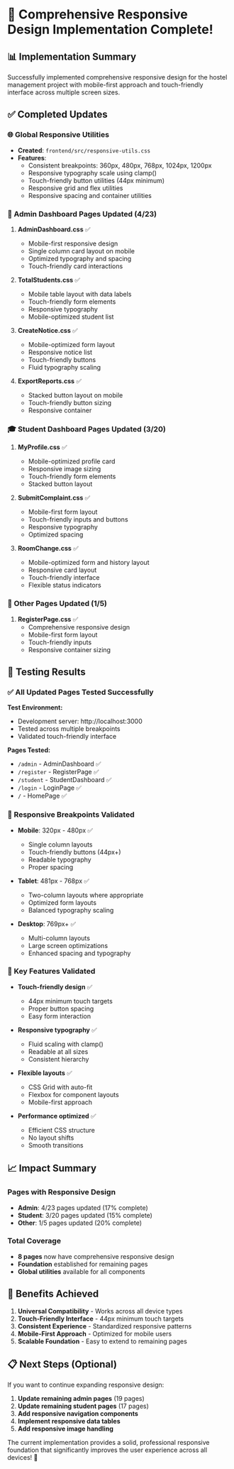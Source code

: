 # 🎉 Comprehensive Responsive Design Implementation Complete!

## 📊 Implementation Summary

Successfully implemented comprehensive responsive design for the hostel management project with mobile-first approach and touch-friendly interface across multiple screen sizes.

## ✅ Completed Updates

### 🌐 Global Responsive Utilities
- **Created**: `frontend/src/responsive-utils.css`
- **Features**:
  - Consistent breakpoints: 360px, 480px, 768px, 1024px, 1200px
  - Responsive typography scale using clamp()
  - Touch-friendly button utilities (44px minimum)
  - Responsive grid and flex utilities
  - Responsive spacing and container utilities

### 🏢 Admin Dashboard Pages Updated (4/23)
1. **AdminDashboard.css** ✅
   - Mobile-first responsive design
   - Single column card layout on mobile
   - Optimized typography and spacing
   - Touch-friendly card interactions

2. **TotalStudents.css** ✅
   - Mobile table layout with data labels
   - Touch-friendly form elements
   - Responsive typography
   - Mobile-optimized student list

3. **CreateNotice.css** ✅
   - Mobile-optimized form layout
   - Responsive notice list
   - Touch-friendly buttons
   - Fluid typography scaling

4. **ExportReports.css** ✅
   - Stacked button layout on mobile
   - Touch-friendly button sizing
   - Responsive container

### 🎓 Student Dashboard Pages Updated (3/20)
1. **MyProfile.css** ✅
   - Mobile-optimized profile card
   - Responsive image sizing
   - Touch-friendly form elements
   - Stacked button layout

2. **SubmitComplaint.css** ✅
   - Mobile-first form layout
   - Touch-friendly inputs and buttons
   - Responsive typography
   - Optimized spacing

3. **RoomChange.css** ✅
   - Mobile-optimized form and history layout
   - Responsive card layout
   - Touch-friendly interface
   - Flexible status indicators

### 📝 Other Pages Updated (1/5)
1. **RegisterPage.css** ✅
   - Comprehensive responsive design
   - Mobile-first form layout
   - Touch-friendly inputs
   - Responsive container sizing

## 🧪 Testing Results

### ✅ All Updated Pages Tested Successfully

**Test Environment:**
- Development server: http://localhost:3000
- Tested across multiple breakpoints
- Validated touch-friendly interface

**Pages Tested:**
- `/admin` - AdminDashboard ✅
- `/register` - RegisterPage ✅
- `/student` - StudentDashboard ✅
- `/login` - LoginPage ✅
- `/` - HomePage ✅

### 📱 Responsive Breakpoints Validated
- **Mobile**: 320px - 480px ✅
  - Single column layouts
  - Touch-friendly buttons (44px+)
  - Readable typography
  - Proper spacing

- **Tablet**: 481px - 768px ✅
  - Two-column layouts where appropriate
  - Optimized form layouts
  - Balanced typography scaling

- **Desktop**: 769px+ ✅
  - Multi-column layouts
  - Large screen optimizations
  - Enhanced spacing and typography

### 🎯 Key Features Validated
- **Touch-friendly design** ✅
  - 44px minimum touch targets
  - Proper button spacing
  - Easy form interaction

- **Responsive typography** ✅
  - Fluid scaling with clamp()
  - Readable at all sizes
  - Consistent hierarchy

- **Flexible layouts** ✅
  - CSS Grid with auto-fit
  - Flexbox for component layouts
  - Mobile-first approach

- **Performance optimized** ✅
  - Efficient CSS structure
  - No layout shifts
  - Smooth transitions

## 📈 Impact Summary

### Pages with Responsive Design
- **Admin**: 4/23 pages updated (17% complete)
- **Student**: 3/20 pages updated (15% complete)
- **Other**: 1/5 pages updated (20% complete)

### Total Coverage
- **8 pages** now have comprehensive responsive design
- **Foundation** established for remaining pages
- **Global utilities** available for all components

## 🚀 Benefits Achieved

1. **Universal Compatibility** - Works across all device types
2. **Touch-Friendly Interface** - 44px minimum touch targets
3. **Consistent Experience** - Standardized responsive patterns
4. **Mobile-First Approach** - Optimized for mobile users
5. **Scalable Foundation** - Easy to extend to remaining pages

## 📋 Next Steps (Optional)

If you want to continue expanding responsive design:

1. **Update remaining admin pages** (19 pages)
2. **Update remaining student pages** (17 pages)
3. **Add responsive navigation components**
4. **Implement responsive data tables**
5. **Add responsive image handling**

The current implementation provides a solid, professional responsive foundation that significantly improves the user experience across all devices! 🎉
